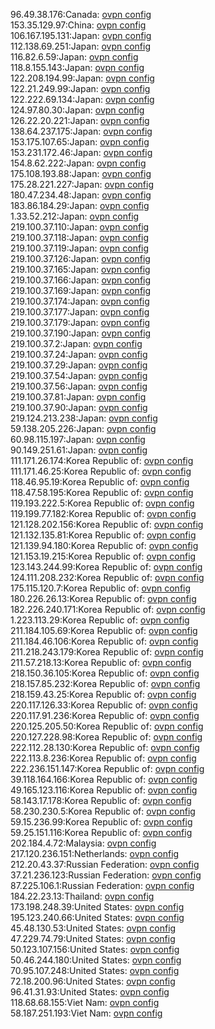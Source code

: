 96.49.38.176:Canada: [ovpn config](vpn/96_49_38_176.ovpn)  
153.35.129.97:China: [ovpn config](vpn/153_35_129_97.ovpn)  
106.167.195.131:Japan: [ovpn config](vpn/106_167_195_131.ovpn)  
112.138.69.251:Japan: [ovpn config](vpn/112_138_69_251.ovpn)  
116.82.6.59:Japan: [ovpn config](vpn/116_82_6_59.ovpn)  
118.8.155.143:Japan: [ovpn config](vpn/118_8_155_143.ovpn)  
122.208.194.99:Japan: [ovpn config](vpn/122_208_194_99.ovpn)  
122.21.249.99:Japan: [ovpn config](vpn/122_21_249_99.ovpn)  
122.222.69.134:Japan: [ovpn config](vpn/122_222_69_134.ovpn)  
124.97.80.30:Japan: [ovpn config](vpn/124_97_80_30.ovpn)  
126.22.20.221:Japan: [ovpn config](vpn/126_22_20_221.ovpn)  
138.64.237.175:Japan: [ovpn config](vpn/138_64_237_175.ovpn)  
153.175.107.65:Japan: [ovpn config](vpn/153_175_107_65.ovpn)  
153.231.172.46:Japan: [ovpn config](vpn/153_231_172_46.ovpn)  
154.8.62.222:Japan: [ovpn config](vpn/154_8_62_222.ovpn)  
175.108.193.88:Japan: [ovpn config](vpn/175_108_193_88.ovpn)  
175.28.221.227:Japan: [ovpn config](vpn/175_28_221_227.ovpn)  
180.47.234.48:Japan: [ovpn config](vpn/180_47_234_48.ovpn)  
183.86.184.29:Japan: [ovpn config](vpn/183_86_184_29.ovpn)  
1.33.52.212:Japan: [ovpn config](vpn/1_33_52_212.ovpn)  
219.100.37.110:Japan: [ovpn config](vpn/219_100_37_110.ovpn)  
219.100.37.118:Japan: [ovpn config](vpn/219_100_37_118.ovpn)  
219.100.37.119:Japan: [ovpn config](vpn/219_100_37_119.ovpn)  
219.100.37.126:Japan: [ovpn config](vpn/219_100_37_126.ovpn)  
219.100.37.165:Japan: [ovpn config](vpn/219_100_37_165.ovpn)  
219.100.37.166:Japan: [ovpn config](vpn/219_100_37_166.ovpn)  
219.100.37.169:Japan: [ovpn config](vpn/219_100_37_169.ovpn)  
219.100.37.174:Japan: [ovpn config](vpn/219_100_37_174.ovpn)  
219.100.37.177:Japan: [ovpn config](vpn/219_100_37_177.ovpn)  
219.100.37.179:Japan: [ovpn config](vpn/219_100_37_179.ovpn)  
219.100.37.190:Japan: [ovpn config](vpn/219_100_37_190.ovpn)  
219.100.37.2:Japan: [ovpn config](vpn/219_100_37_2.ovpn)  
219.100.37.24:Japan: [ovpn config](vpn/219_100_37_24.ovpn)  
219.100.37.29:Japan: [ovpn config](vpn/219_100_37_29.ovpn)  
219.100.37.54:Japan: [ovpn config](vpn/219_100_37_54.ovpn)  
219.100.37.56:Japan: [ovpn config](vpn/219_100_37_56.ovpn)  
219.100.37.81:Japan: [ovpn config](vpn/219_100_37_81.ovpn)  
219.100.37.90:Japan: [ovpn config](vpn/219_100_37_90.ovpn)  
219.124.213.238:Japan: [ovpn config](vpn/219_124_213_238.ovpn)  
59.138.205.226:Japan: [ovpn config](vpn/59_138_205_226.ovpn)  
60.98.115.197:Japan: [ovpn config](vpn/60_98_115_197.ovpn)  
90.149.251.61:Japan: [ovpn config](vpn/90_149_251_61.ovpn)  
111.171.26.174:Korea Republic of: [ovpn config](vpn/111_171_26_174.ovpn)  
111.171.46.25:Korea Republic of: [ovpn config](vpn/111_171_46_25.ovpn)  
118.46.95.19:Korea Republic of: [ovpn config](vpn/118_46_95_19.ovpn)  
118.47.58.195:Korea Republic of: [ovpn config](vpn/118_47_58_195.ovpn)  
119.193.222.5:Korea Republic of: [ovpn config](vpn/119_193_222_5.ovpn)  
119.199.77.182:Korea Republic of: [ovpn config](vpn/119_199_77_182.ovpn)  
121.128.202.156:Korea Republic of: [ovpn config](vpn/121_128_202_156.ovpn)  
121.132.135.81:Korea Republic of: [ovpn config](vpn/121_132_135_81.ovpn)  
121.139.94.180:Korea Republic of: [ovpn config](vpn/121_139_94_180.ovpn)  
121.153.19.215:Korea Republic of: [ovpn config](vpn/121_153_19_215.ovpn)  
123.143.244.99:Korea Republic of: [ovpn config](vpn/123_143_244_99.ovpn)  
124.111.208.232:Korea Republic of: [ovpn config](vpn/124_111_208_232.ovpn)  
175.115.120.7:Korea Republic of: [ovpn config](vpn/175_115_120_7.ovpn)  
180.226.26.13:Korea Republic of: [ovpn config](vpn/180_226_26_13.ovpn)  
182.226.240.171:Korea Republic of: [ovpn config](vpn/182_226_240_171.ovpn)  
1.223.113.29:Korea Republic of: [ovpn config](vpn/1_223_113_29.ovpn)  
211.184.105.69:Korea Republic of: [ovpn config](vpn/211_184_105_69.ovpn)  
211.184.46.106:Korea Republic of: [ovpn config](vpn/211_184_46_106.ovpn)  
211.218.243.179:Korea Republic of: [ovpn config](vpn/211_218_243_179.ovpn)  
211.57.218.13:Korea Republic of: [ovpn config](vpn/211_57_218_13.ovpn)  
218.150.36.105:Korea Republic of: [ovpn config](vpn/218_150_36_105.ovpn)  
218.157.85.232:Korea Republic of: [ovpn config](vpn/218_157_85_232.ovpn)  
218.159.43.25:Korea Republic of: [ovpn config](vpn/218_159_43_25.ovpn)  
220.117.126.33:Korea Republic of: [ovpn config](vpn/220_117_126_33.ovpn)  
220.117.91.236:Korea Republic of: [ovpn config](vpn/220_117_91_236.ovpn)  
220.125.205.50:Korea Republic of: [ovpn config](vpn/220_125_205_50.ovpn)  
220.127.228.98:Korea Republic of: [ovpn config](vpn/220_127_228_98.ovpn)  
222.112.28.130:Korea Republic of: [ovpn config](vpn/222_112_28_130.ovpn)  
222.113.8.236:Korea Republic of: [ovpn config](vpn/222_113_8_236.ovpn)  
222.236.151.147:Korea Republic of: [ovpn config](vpn/222_236_151_147.ovpn)  
39.118.164.166:Korea Republic of: [ovpn config](vpn/39_118_164_166.ovpn)  
49.165.123.116:Korea Republic of: [ovpn config](vpn/49_165_123_116.ovpn)  
58.143.17.178:Korea Republic of: [ovpn config](vpn/58_143_17_178.ovpn)  
58.230.230.5:Korea Republic of: [ovpn config](vpn/58_230_230_5.ovpn)  
59.15.236.99:Korea Republic of: [ovpn config](vpn/59_15_236_99.ovpn)  
59.25.151.116:Korea Republic of: [ovpn config](vpn/59_25_151_116.ovpn)  
202.184.4.72:Malaysia: [ovpn config](vpn/202_184_4_72.ovpn)  
217.120.236.151:Netherlands: [ovpn config](vpn/217_120_236_151.ovpn)  
212.20.43.37:Russian Federation: [ovpn config](vpn/212_20_43_37.ovpn)  
37.21.236.123:Russian Federation: [ovpn config](vpn/37_21_236_123.ovpn)  
87.225.106.1:Russian Federation: [ovpn config](vpn/87_225_106_1.ovpn)  
184.22.23.13:Thailand: [ovpn config](vpn/184_22_23_13.ovpn)  
173.198.248.39:United States: [ovpn config](vpn/173_198_248_39.ovpn)  
195.123.240.66:United States: [ovpn config](vpn/195_123_240_66.ovpn)  
45.48.130.53:United States: [ovpn config](vpn/45_48_130_53.ovpn)  
47.229.74.79:United States: [ovpn config](vpn/47_229_74_79.ovpn)  
50.123.107.156:United States: [ovpn config](vpn/50_123_107_156.ovpn)  
50.46.244.180:United States: [ovpn config](vpn/50_46_244_180.ovpn)  
70.95.107.248:United States: [ovpn config](vpn/70_95_107_248.ovpn)  
72.18.200.96:United States: [ovpn config](vpn/72_18_200_96.ovpn)  
96.41.31.93:United States: [ovpn config](vpn/96_41_31_93.ovpn)  
118.68.68.155:Viet Nam: [ovpn config](vpn/118_68_68_155.ovpn)  
58.187.251.193:Viet Nam: [ovpn config](vpn/58_187_251_193.ovpn)  
